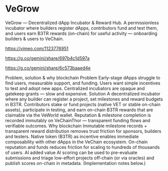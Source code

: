 # VeGrow
VeGrow — Decentralized dApp Incubator &amp; Reward Hub. A permissionless incubator where builders register dApps, contributors fund and test them, and users earn B3TR rewards (on-chain) for useful activity — onboarding builders &amp; users to VeChain.

https://vimeo.com/1123776951

https://g.co/gemini/share/697b4c1d597a

https://g.co/gemini/share/6c573baaed4e


Problem, solution & why blockchain
Problem
Early-stage dApps struggle to find users, measurable support, and funding.
Users want simple incentives to test and adopt new apps.
Centralized incubators are opaque and gatekeep grants — slow and expensive.
Solution
A decentralized incubator where any builder can register a project, set milestones and reward budgets in B3TR.
Contributors stake or fund projects (native VET or stable on-chain assets), participate in testing, and earn on-chain B3TR rewards that are claimable via the VeWorld wallet.
Reputation & milestone completion is recorded immutably on VeChainThor — transparent funding flows and verifiable outcomes.
Why blockchain
Immutable milestone records + transparent reward distribution removes trust friction for sponsors, builders and testers.
Native token (B3TR) as incentive enables immediate composability with other dApps in the VeChain ecosystem.
On-chain reputation and funds reduces friction for scaling to hundreds of thousands of users.
AI added value
AI scoring can be used to pre-evaluate submissions and triage low-effort projects off-chain (or via oracles) and publish scores on-chain in metadata. (Implementation notes below.)
